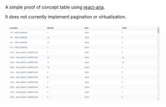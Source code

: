 A simple proof of concept table using [react-aria](https://react-spectrum.adobe.com/react-aria/index.html).

It does not currently implement pagination or virtualisation.

![](./screenshot.png)